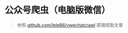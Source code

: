 # 公众号爬虫（电脑版微信）

> 参照 [github.com/lele86/vwechatcrawl]( https://github.com/lele86/vwechatcrawl) 原理爬取文章
